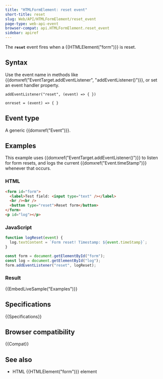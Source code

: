 ```yaml
---
title: "HTMLFormElement: reset event"
short-title: reset
slug: Web/API/HTMLFormElement/reset_event
page-type: web-api-event
browser-compat: api.HTMLFormElement.reset_event
sidebar: apiref
---
```


The **`reset`** event fires when a {{HTMLElement("form")}} is reset.

## Syntax

Use the event name in methods like {{domxref("EventTarget.addEventListener", "addEventListener()")}}, or set an event handler property.

```js-nolint
addEventListener("reset", (event) => { })

onreset = (event) => { }
```

## Event type

A generic {{domxref("Event")}}.

## Examples

This example uses {{domxref("EventTarget.addEventListener()")}} to listen for form resets, and logs the current {{domxref("Event.timeStamp")}} whenever that occurs.

### HTML

```html
<form id="form">
  <label>Test field: <input type="text" /></label>
  <br /><br />
  <button type="reset">Reset form</button>
</form>
<p id="log"></p>
```

### JavaScript

```js
function logReset(event) {
  log.textContent = `Form reset! Timestamp: ${event.timeStamp}`;
}

const form = document.getElementById("form");
const log = document.getElementById("log");
form.addEventListener("reset", logReset);
```

### Result

{{EmbedLiveSample("Examples")}}

## Specifications

{{Specifications}}

## Browser compatibility

{{Compat}}

## See also

- HTML {{HTMLElement("form")}} element
